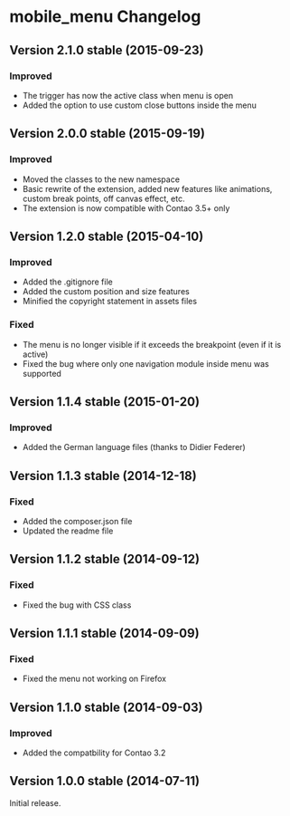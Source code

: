 mobile_menu Changelog
=====================

Version 2.1.0 stable (2015-09-23)
---------------------------------

### Improved
- The trigger has now the active class when menu is open
- Added the option to use custom close buttons inside the menu


Version 2.0.0 stable (2015-09-19)
---------------------------------

### Improved
- Moved the classes to the new namespace
- Basic rewrite of the extension, added new features like animations, custom break points, off canvas effect, etc.
- The extension is now compatible with Contao 3.5+ only


Version 1.2.0 stable (2015-04-10)
---------------------------------

### Improved
- Added the .gitignore file
- Added the custom position and size features
- Minified the copyright statement in assets files

### Fixed
- The menu is no longer visible if it exceeds the breakpoint (even if it is active)
- Fixed the bug where only one navigation module inside menu was supported


Version 1.1.4 stable (2015-01-20)
---------------------------------

### Improved
- Added the German language files (thanks to Didier Federer)


Version 1.1.3 stable (2014-12-18)
---------------------------------

### Fixed
- Added the composer.json file
- Updated the readme file


Version 1.1.2 stable (2014-09-12)
---------------------------------

### Fixed
- Fixed the bug with CSS class


Version 1.1.1 stable (2014-09-09)
---------------------------------

### Fixed
- Fixed the menu not working on Firefox


Version 1.1.0 stable (2014-09-03)
---------------------------------

### Improved
- Added the compatbility for Contao 3.2


Version 1.0.0 stable (2014-07-11)
---------------------------------

Initial release.
